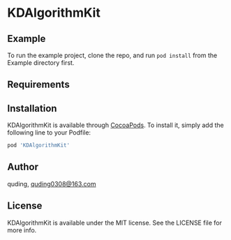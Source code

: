# KDAlgorithmKit

## Example

To run the example project, clone the repo, and run `pod install` from the Example directory first.

## Requirements

## Installation

KDAlgorithmKit is available through [CocoaPods](https://cocoapods.org). To install
it, simply add the following line to your Podfile:

```ruby
pod 'KDAlgorithmKit'
```

## Author

quding, quding0308@163.com

## License

KDAlgorithmKit is available under the MIT license. See the LICENSE file for more info.
